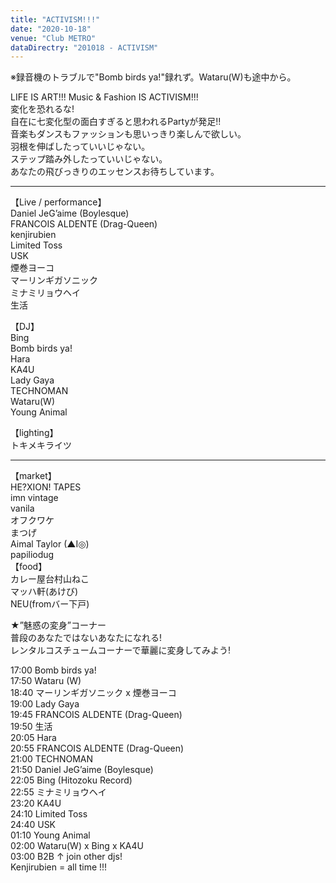 ```yaml
---
title: "ACTIVISM!!!"
date: "2020-10-18"
venue: "Club METRO"
dataDirectry: "201018 - ACTIVISM"
---
```

※録音機のトラブルで"Bomb birds ya!"録れず。Wataru(W)も途中から。  

LIFE IS ART!!! Music & Fashion IS ACTIVISM!!!  
変化を恐れるな!  
自在に七変化型の面白すぎると思われるPartyが発足!!  
音楽もダンスもファッションも思いっきり楽しんで欲しい。  
羽根を伸ばしたっていいじゃない。  
ステップ踏み外したっていいじゃない。  
あなたの飛びっきりのエッセンスお待ちしています。  
______________________________________  

【Live / performance】  
Daniel JeG’aime (Boylesque)  
FRANCOIS ALDENTE (Drag-Queen)  
kenjirubien  
Limited Toss  
USK  
煙巻ヨーコ  
マーリンギガソニック  
ミナミリョウヘイ  
生活  


【DJ】  
Bing  
Bomb birds ya!  
Hara  
KA4U  
Lady Gaya  
TECHNOMAN  
Wataru(W)  
Young Animal  

【lighting】  
トキメキライツ  

______________________________________  
【market】  
HE?XION! TAPES  
imn vintage  
vanila  
オフクワケ  
まつげ  
Aimal Taylor (▲I◎)  
papiliodug  
【food】  
カレー屋台村山ねこ  
マッハ軒(あけび)  
NEU(fromバー下戸)  

★”魅惑の変身”コーナー  
普段のあなたではないあなたになれる!  
レンタルコスチュームコーナーで華麗に変身してみよう!  

17:00 Bomb birds ya!  
17:50 Wataru (W)  
18:40 マーリンギガソニック x 煙巻ヨーコ  
19:00 Lady Gaya  
19:45 FRANCOIS ALDENTE (Drag-Queen)  
19:50 生活  
20:05 Hara  
20:55 FRANCOIS ALDENTE (Drag-Queen)  
21:00 TECHNOMAN  
21:50 Daniel JeG’aime (Boylesque)  
22:05 Bing (Hitozoku Record)  
22:55 ミナミリョウヘイ  
23:20 KA4U  
24:10 Limited Toss  
24:40 USK  
01:10 Young Animal  
02:00 Wataru(W) x Bing x KA4U  
03:00 B2B ↑ join other djs!  
Kenjirubien = all time !!!  